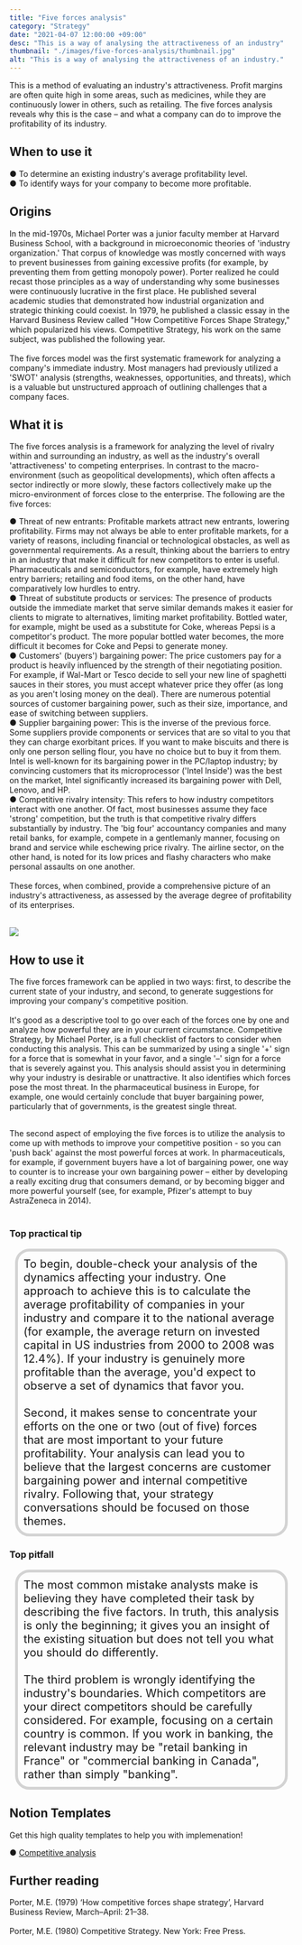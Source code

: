 ```yaml
---
title: "Five forces analysis"
category: "Strategy"
date: "2021-04-07 12:00:00 +09:00"
desc: "This is a way of analysing the attractiveness of an industry"
thumbnail: "./images/five-forces-analysis/thumbnail.jpg"
alt: "This is a way of analysing the attractiveness of an industry."
---
```



This is a method of evaluating an industry's attractiveness. Profit margins are often quite high in some areas, such as medicines, while they are continuously lower in others, such as retailing. The five forces analysis reveals why this is the case – and what a company can do to improve the profitability of its industry. <br>

## When to use it
● To determine an existing industry's average profitability level.<br>
● To identify ways for your company to become more profitable.<br>

## Origins
In the mid-1970s, Michael Porter was a junior faculty member at Harvard Business School, with a background in microeconomic theories of 'industry organization.' That corpus of knowledge was mostly concerned with ways to prevent businesses from gaining excessive profits (for example, by preventing them from getting monopoly power). Porter realized he could recast those principles as a way of understanding why some businesses were continuously lucrative in the first place. He published several academic studies that demonstrated how industrial organization and strategic thinking could coexist. In 1979, he published a classic essay in the Harvard Business Review called "How Competitive Forces Shape Strategy," which popularized his views. Competitive Strategy, his work on the same subject, was published the following year.<br><br>
The five forces model was the first systematic framework for analyzing a company's immediate industry. Most managers had previously utilized a 'SWOT' analysis (strengths, weaknesses, opportunities, and threats), which is a valuable but unstructured approach of outlining challenges that a company faces. <br>

## What it is
The five forces analysis is a framework for analyzing the level of rivalry within and surrounding an industry, as well as the industry's overall 'attractiveness' to competing enterprises. In contrast to the macro-environment (such as geopolitical developments), which often affects a sector indirectly or more slowly, these factors collectively make up the micro-environment of forces close to the enterprise. The following are the five forces:

● Threat of new entrants: Profitable markets attract new entrants, lowering profitability. Firms may not always be able to enter profitable markets, for a variety of reasons, including financial or technological obstacles, as well as governmental requirements. As a result, thinking about the barriers to entry in an industry that make it difficult for new competitors to enter is useful. Pharmaceuticals and semiconductors, for example, have extremely high entry barriers; retailing and food items, on the other hand, have comparatively low hurdles to entry. <br>
● Threat of substitute products or services: The presence of products outside the immediate market that serve similar demands makes it easier for clients to migrate to alternatives, limiting market profitability. Bottled water, for example, might be used as a substitute for Coke, whereas Pepsi is a competitor's product. The more popular bottled water becomes, the more difficult it becomes for Coke and Pepsi to generate money. <br>
● Customers' (buyers') bargaining power: The price customers pay for a product is heavily influenced by the strength of their negotiating position. For example, if Wal-Mart or Tesco decide to sell your new line of spaghetti sauces in their stores, you must accept whatever price they offer (as long as you aren't losing money on the deal). There are numerous potential sources of customer bargaining power, such as their size, importance, and ease of switching between suppliers.<br>
● Supplier bargaining power: This is the inverse of the previous force. Some suppliers provide components or services that are so vital to you that they can charge exorbitant prices. If you want to make biscuits and there is only one person selling flour, you have no choice but to buy it from them. Intel is well-known for its bargaining power in the PC/laptop industry; by convincing customers that its microprocessor ('Intel Inside') was the best on the market, Intel significantly increased its bargaining power with Dell, Lenovo, and HP.<br>
● Competitive rivalry intensity: This refers to how industry competitors interact with one another. Of fact, most businesses assume they face 'strong' competition, but the truth is that competitive rivalry differs substantially by industry. The 'big four' accountancy companies and many retail banks, for example, compete in a gentlemanly manner, focusing on brand and service while eschewing price rivalry. The airline sector, on the other hand, is noted for its low prices and flashy characters who make personal assaults on one another.<br><br>
These forces, when combined, provide a comprehensive picture of an industry's attractiveness, as assessed by the average degree of profitability of its enterprises.<br><br>

![](./images/five-forces-analysis/five-forces-analysis.png)


## How to use it
The five forces framework can be applied in two ways: first, to describe the current state of your industry, and second, to generate suggestions for improving your company's competitive position. <br><br>
It's good as a descriptive tool to go over each of the forces one by one and analyze how powerful they are in your current circumstance. Competitive Strategy, by Michael Porter, is a full checklist of factors to consider when conducting this analysis. This can be summarized by using a single '+' sign for a force that is somewhat in your favor, and a single '–' sign for a force that is severely against you. This analysis should assist you in determining why your industry is desirable or unattractive. It also identifies which forces pose the most threat. In the pharmaceutical business in Europe, for example, one would certainly conclude that buyer bargaining power, particularly that of governments, is the greatest single threat. <br><br>

The second aspect of employing the five forces is to utilize the analysis to come up with methods to improve your competitive position - so you can 'push back' against the most powerful forces at work. In pharmaceuticals, for example, if government buyers have a lot of bargaining power, one way to counter is to increase your own bargaining power – either by developing a really exciting drug that consumers demand, or by becoming bigger and more powerful yourself (see, for example, Pfizer's attempt to buy AstraZeneca in 2014). <br><br>

### Top practical tip
<div style="background:transparent;
            border-radius: 25px; 
            font-size: 20px; 
            padding: 10px; 
            border: 5px solid lightgray; 
            margin: 10px;">To begin, double-check your analysis of the dynamics affecting your industry. One approach to achieve this is to calculate the average profitability of companies in your industry and compare it to the national average (for example, the average return on invested capital in US industries from 2000 to 2008 was 12.4%). If your industry is genuinely more profitable than the average, you'd expect to observe a set of dynamics that favor you.<br><br>
Second, it makes sense to concentrate your efforts on the one or two (out of five) forces that are most important to your future profitability. Your analysis can lead you to believe that the largest concerns are customer bargaining power and internal competitive rivalry. Following that, your strategy conversations should be focused on those themes.<br></div>

### Top pitfall
<div style="background:transparent;
            border-radius: 25px; 
            font-size: 20px; 
            padding: 10px; 
            border: 5px solid lightgray; 
            margin: 10px;">The most common mistake analysts make is believing they have completed their task by describing the five factors. In truth, this analysis is only the beginning; it gives you an insight of the existing situation but does not tell you what you should do differently.<br><br>
The third problem is wrongly identifying the industry's boundaries. Which competitors are your direct competitors should be carefully considered. For example, focusing on a certain country is common. If you work in banking, the relevant industry may be "retail banking in France" or "commercial banking in Canada", rather than simply "banking".<br></div>


## Notion Templates
Get this high quality templates to help you with implemenation!

● [Competitive analysis](https://keymodels.gumroad.com/l/Competitiveanalysis)


## Further reading
Porter, M.E. (1979) ‘How competitive forces shape strategy’, Harvard Business Review, March–April: 21–38.<br><br>
Porter, M.E. (1980) Competitive Strategy. New York: Free Press.<br><br>

